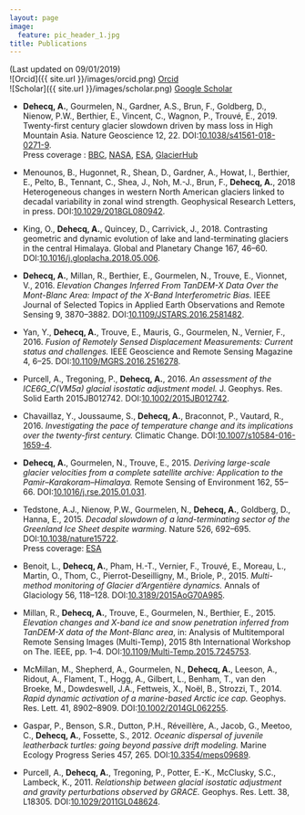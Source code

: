 ```yaml
---
layout: page
image:
  feature: pic_header_1.jpg
title: Publications
---
```

(Last updated on 09/01/2019)  
![Orcid]({{ site.url }}/images/orcid.png) [Orcid](http://orcid.org/0000-0002-5157-1183)   
![Scholar]({{ site.url }}/images/scholar.png) [Google Scholar](https://scholar.google.fr/citations?user=4Fk2yxUAAAAJ&hl)   


- **Dehecq, A.**, Gourmelen, N., Gardner, A.S., Brun, F., Goldberg, D., Nienow, P.W., Berthier, E., Vincent, C., Wagnon, P., Trouvé, E., 2019. Twenty-first century glacier slowdown driven by mass loss in High Mountain Asia. Nature Geoscience 12, 22. DOI:[10.1038/s41561-018-0271-9](https://doi.org/10.1038/s41561-018-0271-9).  
Press coverage : [BBC](https://www.bbc.com/news/science-environment-46502040), [NASA](https://earthobservatory.nasa.gov/images/144376/ice-loss-slows-down-asian-glaciers), [ESA](https://www.esa.int/Our_Activities/Observing_the_Earth/Space_for_our_climate/Slow_flow_for_glaciers_thinning_in_Asia), [GlacierHub](http://glacierhub.org/2019/01/08/ice-loss-gravity-and-asian-glacier-slowdown/)

- Menounos, B., Hugonnet, R., Shean, D., Gardner, A., Howat, I., Berthier, E., Pelto, B., Tennant, C., Shea, J., Noh, M.-J., Brun, F., **Dehecq, A.**, 2018 Heterogeneous changes in western North American glaciers linked to decadal variability in zonal wind strength. Geophysical Research Letters, in press. DOI:[10.1029/2018GL080942](https://doi.org/10.1029/2018GL080942).

- King, O., **Dehecq, A.**, Quincey, D., Carrivick, J., 2018. Contrasting geometric and dynamic evolution of lake and land-terminating glaciers in the central Himalaya. Global and Planetary Change 167, 46–60. DOI:[10.1016/j.gloplacha.2018.05.006](https://doi.org/10.1016/j.gloplacha.2018.05.006).

- **Dehecq, A.**, Millan, R., Berthier, E., Gourmelen, N., Trouve, E., Vionnet, V., 2016. *Elevation Changes Inferred From TanDEM-X Data Over the Mont-Blanc Area: Impact of the X-Band Interferometric Bias.* IEEE Journal of Selected Topics in Applied Earth Observations and Remote Sensing 9, 3870–3882. DOI:[10.1109/JSTARS.2016.2581482](https://doi.org/10.1109/JSTARS.2016.2581482).

- Yan, Y., **Dehecq, A.**, Trouve, E., Mauris, G., Gourmelen, N., Vernier, F., 2016. *Fusion of Remotely Sensed Displacement Measurements: Current status and challenges.* IEEE Geoscience and Remote Sensing Magazine 4, 6–25. DOI:[10.1109/MGRS.2016.2516278](https://doi.org/10.1109/MGRS.2016.2516278).

- Purcell, A., Tregoning, P., **Dehecq, A.**, 2016. *An assessment of the ICE6G_C(VM5a) glacial isostatic adjustment model.* J. Geophys. Res. Solid Earth 2015JB012742. DOI:[10.1002/2015JB012742](https://doi.org/10.1002/2015JB012742).

- Chavaillaz, Y., Joussaume, S., **Dehecq, A.**, Braconnot, P., Vautard, R., 2016. *Investigating the pace of temperature change and its implications over the twenty-first century.* Climatic Change. DOI:[10.1007/s10584-016-1659-4](https://doi.org/10.1007/s10584-016-1659-4).

- **Dehecq, A.**, Gourmelen, N., Trouve, E., 2015. *Deriving large-scale glacier velocities from a complete satellite archive: Application to the Pamir–Karakoram–Himalaya.* Remote Sensing of Environment 162, 55–66. DOI:[10.1016/j.rse.2015.01.031](https://doi.org/10.1016/j.rse.2015.01.031).

- Tedstone, A.J., Nienow, P.W., Gourmelen, N., **Dehecq, A.**, Goldberg, D., Hanna, E., 2015. *Decadal slowdown of a land-terminating sector of the Greenland Ice Sheet despite warming.* Nature 526, 692–695. DOI:[10.1038/nature15722](https://doi.org/10.1038/nature15722).  
Press coverage: [ESA](https://www.esa.int/Our_Activities/Observing_the_Earth/Melting_slows_Greenland_ice_flow)

- Benoit, L., **Dehecq, A.**, Pham, H.-T., Vernier, F., Trouvé, E., Moreau, L., Martin, O., Thom, C., Pierrot-Deseilligny, M., Briole, P., 2015. *Multi-method monitoring of Glacier d’Argentière dynamics.* Annals of Glaciology 56, 118–128. DOI:[10.3189/2015AoG70A985](https://doi.org/10.3189/2015AoG70A985).

- Millan, R., **Dehecq, A.**, Trouve, E., Gourmelen, N., Berthier, E., 2015. *Elevation changes and X-band ice and snow penetration inferred from TanDEM-X data of the Mont-Blanc area*, in: Analysis of Multitemporal Remote Sensing Images (Multi-Temp), 2015 8th International Workshop on The. IEEE, pp. 1–4. DOI:[10.1109/Multi-Temp.2015.7245753](https://doi.org/10.1109/Multi-Temp.2015.7245753).

- McMillan, M., Shepherd, A., Gourmelen, N., **Dehecq, A.**, Leeson, A., Ridout, A., Flament, T., Hogg, A., Gilbert, L., Benham, T., van den Broeke, M., Dowdeswell, J.A., Fettweis, X., Noël, B., Strozzi, T., 2014. *Rapid dynamic activation of a marine-based Arctic ice cap.* Geophys. Res. Lett. 41, 8902–8909. DOI:[10.1002/2014GL062255](https://doi.org/10.1002/2014GL062255).

- Gaspar, P., Benson, S.R., Dutton, P.H., Réveillère, A., Jacob, G., Meetoo, C., **Dehecq, A.**, Fossette, S., 2012. *Oceanic dispersal of juvenile leatherback turtles: going beyond passive drift modeling.* Marine Ecology Progress Series 457, 265. DOI:[10.3354/meps09689](https://doi.org/10.3354/meps09689).

- Purcell, A., **Dehecq, A.**, Tregoning, P., Potter, E.-K., McClusky, S.C., Lambeck, K., 2011. *Relationship between glacial isostatic adjustment and gravity perturbations observed by GRACE.* Geophys. Res. Lett. 38, L18305. DOI:[10.1029/2011GL048624](https://doi.org/10.1029/2011GL048624).
